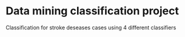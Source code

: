 # Data mining classification project
Classification for stroke deseases cases using 4 different classifiers
